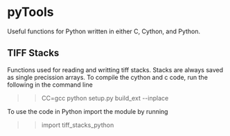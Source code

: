 # pyTools
Useful functions for Python written in either C, Cython, and Python.


## TIFF Stacks
Functions used for reading and writting tiff stacks. Stacks are always saved as single precission arrays. To compile the cython and c code, run the following in the command line

>> CC=gcc python setup.py build_ext --inplace

To use the code in Python import the module by running 

>> import tiff_stacks_python
